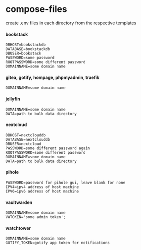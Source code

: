 # compose-files

create .env files in each directory from the respective templates


#### bookstack
```
DBHOST=bookstackdb
DATABASE=bookstackdb
DBUSER=bookstack
PASSWORD=some password
ROOTPASSWORD=some different password
DOMAINNAME=some domain name
```

#### gitea, gotify, hompage, phpmyadmin, traefik
```
DOMAINNAME=some domain name
```

#### jellyfin
```
DOMAINNAME=some domain name
DATA=path to bulk data directory
```

#### nextcloud
```
DBHOST=nextclouddb
DATABASE=nextclouddb
DBUSER=nextcloud
PASSWORD=some different password again
ROOTPASSWORD=some different password
DOMAINNAME=some domain name
DATA=path to bulk data directory
```

#### pihole
```
PASSWORD=password for pihole gui, leave blank for none
IPV4=ipv4 address of host machine
IPV6=ipv6 address of host machine
```

#### vaultwarden
```
DOMAINNAME=some domain name
VWTOKEN='some admin token';
```

#### watchtower
```
DOMAINNAME=some domain name
GOTIFY_TOKEN=gotify app token for notifications
```
